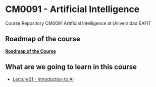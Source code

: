 # CM0091 - Artificial Intelligence

Course Repository CM0091 Artificial Intelligence at Universidad EAFIT

## Roadmap of the course

**[Roadmap of the Course](http://soshnikov.com/courses/ai-for-beginners/mindmap.html)**


## What are we going to learn in this course


- [Lecture01 - Introduction to AI](/Week01/)


